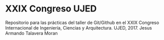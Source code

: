 # XXIX Congreso UJED
Repositorio para las prácticas del taller de Git/Github en el XXIX Congreso Internacional de Ingeniería, Ciencias y Arquitectura.
UJED, 2017.
Jesus Armando Talavera Moran


